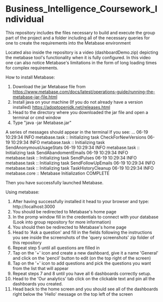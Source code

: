 # Business_Intelligence_Coursework_Individual
This repository includes the files necessary to build and execute the group part of the project and 
a folder including all of the necessary queries for one to create the requirements into the Metabase environment

Located also inside the repository is a video (dashboardDemo.zip) depicting the metabase tool's functionality
when it is fully configured. In this video one can also notice Metabase's limitations in the form
of long loading times for complex requirements.

How to install Metabase:
1) Download the jar Metabase file from https://www.metabase.com/docs/latest/operations-guide/running-the-metabase-jar-file.html
2) Install java on your machine (If you do not already have a version installed) https://adoptopenjdk.net/releases.html
3) Head to the directory where you downloaded the jar file and open a terminal or cmd window
4) Type "java -jar Metabase.jar"

A series of messages should appear in the terminal
If you see: ...
06-19 10:29:34 INFO metabase.task :: Initializing task CheckForNewVersions
06-19 10:29:34 INFO metabase.task :: Initializing task SendAnonymousUsageStats
06-19 10:29:34 INFO metabase.task :: Initializing task SendAbandomentEmails
06-19 10:29:34 INFO metabase.task :: Initializing task SendPulses
06-19 10:29:34 INFO metabase.task :: Initializing task SendFollowUpEmails
06-19 10:29:34 INFO metabase.task :: Initializing task TaskHistoryCleanup
06-19 10:29:34 INFO metabase.core :: Metabase Initialization COMPLETE

Then you have successfully launched Metabase.

Using metabase:
1) After having successfully installed it head to your browser and type: 
http://localhost:3000
2) You should be redirected to Metabase's home page
3) In the promp window fill in the credentials to connect with your database (Look into group repository for more information)
4) You should then be redirected to Metabase's home page
5) Head to 'Ask a question' and fill in the fields following the instructions you see inside the screenshots
of the 'query screenshots' zip folder of this repository
6) Repeat step 5 until all questions are filled in
7) Tap on the '+' icon and create a new dashboard, give it a name 'General' and click on the 'pencil' button to edit (on the top right of the screen)
8) Tap on the '+' icon to add questions and pick the questions you want from the list that will appear
9) Repeat steps 7 and 8 until you have all 6 dashboards correctly setup.
10) Head to the 'Our analytics' tab click on the clickable text and pin all the dashboards you created.
11) Head back to the home screen and you should see all of the dashboards right below the 'Hello' message on the top left of the screen
